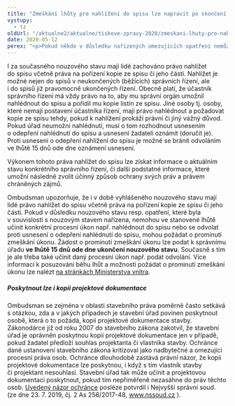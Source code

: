 ```yaml
---
title: "Zmeškání lhůty pro nahlížení do spisu lze napravit po skončení nouzového stavu"
vystupy:
  - tz
oldUrl: "/aktualne2/aktualne/tiskove-zpravy-2020/zmeskani-lhuty-pro-nahlizeni-do-spisu-lze-napravit-po-skonceni-nouzoveho-stavu/"
date: 2020-05-12
perex: "<p>Pokud někdo v důsledku nařízených omezujících opatření nemůže ve stanovené lhůtě nahlédnout do spisu, má možnost své právo uplatnit po ukončení nouzového stavu. Nepřijde tím o možnost získat informace o aktuálním stavu správního řízení a zvolit pak účinný způsob ochrany svých práv a zájmů.</p>"
---
```


<!-- imported from the old website -->

<p>I za současného nouzového stavu mají lidé zachováno právo nahlížet do spisu včetně práva na pořízení kopie ze spisu či jeho části. Nahlížet je možné nejen do spisů v neukončených (běžících) správních řízení, ale i do spisů již pravomocně ukončených řízení. Obecně platí, že účastník správního řízení má vždy právo na to, aby mu správní orgán umožnil nahlédnout do spisu a pořídil mu kopie listin ze spisu. Jiné osoby tj. osoby, které nemají postavení účastníka řízení, mají právo nahlédnout a požadovat kopie ze spisu tehdy, pokud k nahlížení prokáží právní či jiný vážný důvod. Pokud úřad neumožní nahlédnutí, musí o tom rozhodnout usnesením o odepření nahlédnutí do spisu a usnesení žadateli oznámit (doručit je).  Proti usnesení o odepření nahlížení do spisu je možné se bránit odvoláním ve lhůtě 15 dnů ode dne oznámení usnesení.</p> <p>Výkonem tohoto práva nahlížet do spisu lze získat informace o aktuálním stavu konkrétního správního řízení, či další podstatné informace, které umožní následně zvolit účinný způsob ochrany svých práv a právem chráněných zájmů. </p> <p>Ombudsman upozorňuje, že i v době vyhlášeného nouzového stavu mají lidé právo nahlížet do spisu včetně práva na pořízení kopie ze spisu či jeho části. Pokud v důsledku nouzového stavu resp. opatření, které byla v souvislosti s nouzovým stavem nařízena, nemohou ve stanovené lhůtě učinit konkrétní procesní úkon např. nahlédnout do spisu nebo se odvolat proti usnesení o odepření nahlédnutí do spisu, mohou požádat o prominutí zmeškání úkonu. Žádost o prominutí zmeškání úkonu lze podat k správnímu úřadu <b>ve lhůtě 15 dnů ode dne ukončení nouzového stavu</b>. Současně s tím je ale třeba také učinit daný procesní úkon např. podat odvolání. Více informací k posuzování běhu lhůt a možnosti požádat o prominutí zmeškání úkonu lze nalézt <a href="https://www.mvcr.cz/clanek/stanovisko-ministerstva-vnitra-k-posuzovani-behu-lhut-v-oblasti-verejne-spravy-v-dobe-trvani-nouzoveho-stavu.aspx" target="_blank">na stránkách Ministerstva vnitra</a>.</p> <h5>Poskytnout lze i kopii projektové dokumentace</h5><p> Ombudsman se zejména v oblasti stavebního práva poměrně často setkává s otázkou, zda a v jakých případech je stavební úřad povinen poskytnout osobě, která o to požádá, kopii projektové dokumentace stavby. Zákonodárce již od roku 2007 do stavebního zákona zakotvil, že stavební úřad je oprávněn poskytnou kopii projektové dokumentace jen v případě, pokud žadatel předloží souhlas projektanta či vlastníka stavby. Ochránce dané ustanovení stavebního zákona kritizoval jako nadbytečné a omezující procesní práva osob. Ochránce dlouhodobě zastává právní názor, že kopii projektové dokumentace lze poskytnou, i když s tím vlastník stavby či projektant nesouhlasí. Stavební úřad tak může učinit a projektovou dokumentaci poskytnout, pokud tím nepřiměřeně nezasáhne do práv těchto osob. <a href="https://www.ochrance.cz/aktualne/tiskove-zpravy-2020/kopii-projektove-dokumentace-stavby-lze-poskytnout-i-bez-souhlasu-vlastnika/" target="_blank">Uvedený názor ochránce</a> posléze potvrdil i Nejvyšší správní soud. (ze dne 23. 7. 2019, čj. 2 As 256/2017-48, <a title="Otevření do nového okna" href="http://www.nssoud.cz/" target="_blank">www.nssoud.cz</a> ).  </p>
